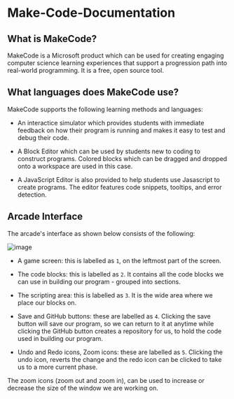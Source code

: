 # Make-Code-Documentation

## What is MakeCode?

MakeCode is a Microsoft product which can be used for creating engaging computer science learning experiences that support a progression path into real-world programming. It is a free, open source tool.

## What languages does MakeCode use?

MakeCode supports the following learning methods and languages:

- An interactice simulator which provides students with immediate feedback on how their program is running and makes it easy to test and debug their code.

- A Block Editor which can be used by students new to coding to construct programs. Colored blocks which can be dragged and dropped onto a workspace are used in this case.

- A JavaScript Editor is also provided to help students use Jasascript to create programs. The editor features code snippets, tooltips, and error detection.

## Arcade Interface

The arcade's interface as shown below consists of the following:

![image](https://user-images.githubusercontent.com/49791498/139707328-ec5d55f8-c37d-4e87-b79e-9de483da4ca4.png)

- A game screen: this is labelled as `1`, on the leftmost part of the screen.

- The code blocks: this is labelled as `2`. It contains all the code blocks we can use in building our program - grouped into sections.

- The scripting area: this is labelled as `3`. It is the wide area where we place our blocks on.

- Save and GitHub buttons: these are labelled as `4`. Clicking the save button will save our program, so we can return to it at anytime while clicking the GitHub button creates a repository for us, to hold the code used in building our program.

- Undo and Redo icons, Zoom icons: these are labelled as `5`. Clicking the undo icon, reverts the change and the redo icon can be clicked to take us to a more current phase.

The zoom icons (zoom out and zoom in), can be used to increase or decrease the size of the window we are working on.
